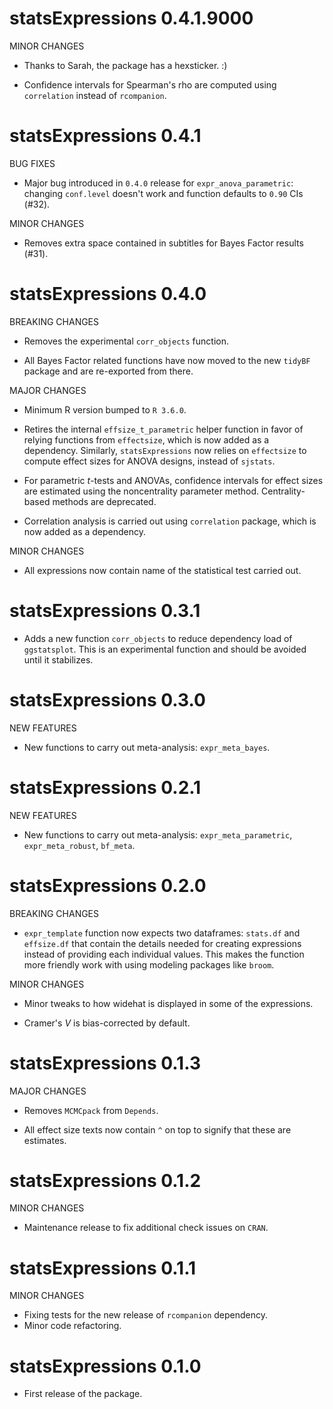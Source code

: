 # statsExpressions 0.4.1.9000

MINOR CHANGES

  - Thanks to Sarah, the package has a hexsticker. :)
  
  - Confidence intervals for Spearman's rho are computed using `correlation`
    instead of `rcompanion`.

# statsExpressions 0.4.1

BUG FIXES

  - Major bug introduced in `0.4.0` release for `expr_anova_parametric`: 
    changing `conf.level` doesn't work and function defaults to `0.90` CIs (#32).

MINOR CHANGES

  - Removes extra space contained in subtitles for Bayes Factor results (#31).

# statsExpressions 0.4.0

BREAKING CHANGES

  - Removes the experimental `corr_objects` function.
  
  - All Bayes Factor related functions have now moved to the new `tidyBF`
    package and are re-exported from there.
  
MAJOR CHANGES

  - Minimum R version bumped to `R 3.6.0`.

  - Retires the internal `effsize_t_parametric` helper function in favor of
    relying functions from `effectsize`, which is now added as a dependency.
    Similarly, `statsExpressions` now relies on `effectsize` to compute effect
    sizes for ANOVA designs, instead of `sjstats`.

  - For parametric *t*-tests and ANOVAs, confidence intervals for effect sizes
    are estimated using the noncentrality parameter method. Centrality-based
    methods are deprecated.

  - Correlation analysis is carried out using `correlation` package, which is
    now added as a dependency.

MINOR CHANGES
  
  - All expressions now contain name of the statistical test carried out.

# statsExpressions 0.3.1
 
  - Adds a new function `corr_objects` to reduce dependency load of
    `ggstatsplot`. This is an experimental function and should be avoided until
    it stabilizes.

# statsExpressions 0.3.0

NEW FEATURES

  - New functions to carry out meta-analysis: `expr_meta_bayes`.

# statsExpressions 0.2.1

NEW FEATURES

  - New functions to carry out meta-analysis: `expr_meta_parametric`,
    `expr_meta_robust`, `bf_meta`.

# statsExpressions 0.2.0

BREAKING CHANGES

  - `expr_template` function now expects two dataframes: `stats.df` and
    `effsize.df` that contain the details needed for creating expressions
    instead of providing each individual values. This makes the function more
    friendly work with using modeling packages like `broom`.

MINOR CHANGES

  - Minor tweaks to how widehat is displayed in some of the expressions. 
  
  - Cramer's *V* is bias-corrected by default.
 
# statsExpressions 0.1.3

MAJOR CHANGES

  - Removes `MCMCpack` from `Depends`.
  
  - All effect size texts now contain `^` on top to signify that these are
    estimates.

# statsExpressions 0.1.2

MINOR CHANGES

  - Maintenance release to fix additional check issues on `CRAN`.

# statsExpressions 0.1.1

MINOR CHANGES

  - Fixing tests for the new release of `rcompanion` dependency.
  - Minor code refactoring.

# statsExpressions 0.1.0

  - First release of the package.
